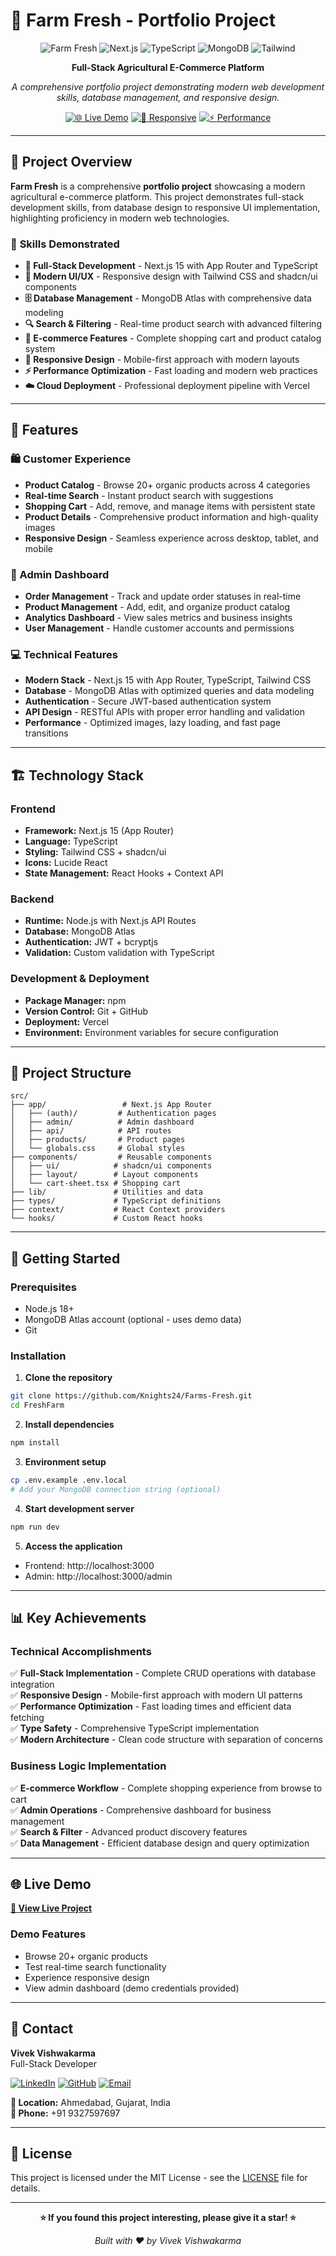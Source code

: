 # 🌱 Farm Fresh - Portfolio Project

<div align="center">

![Farm Fresh](https://img.shields.io/badge/Farm_Fresh-Portfolio_Project-2563eb?style=for-the-badge&logo=leaf&logoColor=white)
![Next.js](https://img.shields.io/badge/Next.js_15-000000?style=for-the-badge&logo=next.js&logoColor=white)
![TypeScript](https://img.shields.io/badge/TypeScript-007ACC?style=for-the-badge&logo=typescript&logoColor=white)
![MongoDB](https://img.shields.io/badge/MongoDB_Atlas-4EA94B?style=for-the-badge&logo=mongodb&logoColor=white)
![Tailwind](https://img.shields.io/badge/Tailwind_CSS-38B2AC?style=for-the-badge&logo=tailwind-css&logoColor=white)

**Full-Stack Agricultural E-Commerce Platform**

*A comprehensive portfolio project demonstrating modern web development skills, database management, and responsive design.*

[![🌐 Live Demo](https://img.shields.io/badge/🌐_Live_Demo-View_Project-22c55e?style=for-the-badge)](https://your-farm-fresh-demo.vercel.app)
[![📱 Responsive](https://img.shields.io/badge/📱_Responsive-Mobile_Ready-06b6d4?style=for-the-badge)](#features)
[![⚡ Performance](https://img.shields.io/badge/⚡_Performance-Optimized-f59e0b?style=for-the-badge)](#features)

</div>

---

## 🎯 Project Overview

**Farm Fresh** is a comprehensive **portfolio project** showcasing a modern agricultural e-commerce platform. This project demonstrates full-stack development skills, from database design to responsive UI implementation, highlighting proficiency in modern web technologies.

### 💼 **Skills Demonstrated**

- **🚀 Full-Stack Development** - Next.js 15 with App Router and TypeScript
- **🎨 Modern UI/UX** - Responsive design with Tailwind CSS and shadcn/ui components
- **🗄️ Database Management** - MongoDB Atlas with comprehensive data modeling
- **🔍 Search & Filtering** - Real-time product search with advanced filtering
- **🛒 E-commerce Features** - Complete shopping cart and product catalog system
- **📱 Responsive Design** - Mobile-first approach with modern layouts
- **⚡ Performance Optimization** - Fast loading and modern web practices
- **☁️ Cloud Deployment** - Professional deployment pipeline with Vercel

---

## 🚀 Features

### **🛍️ Customer Experience**
- **Product Catalog** - Browse 20+ organic products across 4 categories
- **Real-time Search** - Instant product search with suggestions
- **Shopping Cart** - Add, remove, and manage items with persistent state
- **Product Details** - Comprehensive product information and high-quality images
- **Responsive Design** - Seamless experience across desktop, tablet, and mobile

### **🔧 Admin Dashboard**
- **Order Management** - Track and update order statuses in real-time
- **Product Management** - Add, edit, and organize product catalog
- **Analytics Dashboard** - View sales metrics and business insights
- **User Management** - Handle customer accounts and permissions

### **💻 Technical Features**
- **Modern Stack** - Next.js 15 with App Router, TypeScript, Tailwind CSS
- **Database** - MongoDB Atlas with optimized queries and data modeling
- **Authentication** - Secure JWT-based authentication system
- **API Design** - RESTful APIs with proper error handling and validation
- **Performance** - Optimized images, lazy loading, and fast page transitions

---

## 🏗️ Technology Stack

### **Frontend**
- **Framework:** Next.js 15 (App Router)
- **Language:** TypeScript
- **Styling:** Tailwind CSS + shadcn/ui
- **Icons:** Lucide React
- **State Management:** React Hooks + Context API

### **Backend**
- **Runtime:** Node.js with Next.js API Routes
- **Database:** MongoDB Atlas
- **Authentication:** JWT + bcryptjs
- **Validation:** Custom validation with TypeScript

### **Development & Deployment**
- **Package Manager:** npm
- **Version Control:** Git + GitHub
- **Deployment:** Vercel
- **Environment:** Environment variables for secure configuration

---

## 📱 Project Structure

```
src/
├── app/                 # Next.js App Router
│   ├── (auth)/         # Authentication pages
│   ├── admin/          # Admin dashboard
│   ├── api/            # API routes
│   ├── products/       # Product pages
│   └── globals.css     # Global styles
├── components/         # Reusable components
│   ├── ui/            # shadcn/ui components
│   ├── layout/        # Layout components
│   └── cart-sheet.tsx # Shopping cart
├── lib/               # Utilities and data
├── types/             # TypeScript definitions
├── context/           # React Context providers
└── hooks/             # Custom React hooks
```

---

## 🚀 Getting Started

### **Prerequisites**
- Node.js 18+ 
- MongoDB Atlas account (optional - uses demo data)
- Git

### **Installation**

1. **Clone the repository**
```bash
git clone https://github.com/Knights24/Farms-Fresh.git
cd FreshFarm
```

2. **Install dependencies**
```bash
npm install
```

3. **Environment setup**
```bash
cp .env.example .env.local
# Add your MongoDB connection string (optional)
```

4. **Start development server**
```bash
npm run dev
```

5. **Access the application**
- Frontend: http://localhost:3000
- Admin: http://localhost:3000/admin

---

## 📊 Key Achievements

### **Technical Accomplishments**
✅ **Full-Stack Implementation** - Complete CRUD operations with database integration  
✅ **Responsive Design** - Mobile-first approach with modern UI patterns  
✅ **Performance Optimization** - Fast loading times and efficient data fetching  
✅ **Type Safety** - Comprehensive TypeScript implementation  
✅ **Modern Architecture** - Clean code structure with separation of concerns  

### **Business Logic Implementation**
✅ **E-commerce Workflow** - Complete shopping experience from browse to cart  
✅ **Admin Operations** - Comprehensive dashboard for business management  
✅ **Search & Filter** - Advanced product discovery features  
✅ **Data Management** - Efficient database design and query optimization  

---

## 🌐 Live Demo

**[🔗 View Live Project](https://your-farm-fresh-demo.vercel.app)**

### Demo Features
- Browse 20+ organic products
- Test real-time search functionality
- Experience responsive design
- View admin dashboard (demo credentials provided)

---

## 📧 Contact

**Vivek Vishwakarma**  
Full-Stack Developer

[![LinkedIn](https://img.shields.io/badge/LinkedIn-0077B5?style=for-the-badge&logo=linkedin&logoColor=white)](https://linkedin.com/in/your-profile)
[![GitHub](https://img.shields.io/badge/GitHub-100000?style=for-the-badge&logo=github&logoColor=white)](https://github.com/Knights24)
[![Email](https://img.shields.io/badge/Email-D14836?style=for-the-badge&logo=gmail&logoColor=white)](mailto:vivekvishwakarma21@outlook.com)

**📍 Location:** Ahmedabad, Gujarat, India  
**📱 Phone:** +91 9327597697

---

## 📄 License

This project is licensed under the MIT License - see the [LICENSE](LICENSE) file for details.

---

<div align="center">

**⭐ If you found this project interesting, please give it a star! ⭐**

*Built with ❤️ by Vivek Vishwakarma*

</div>
